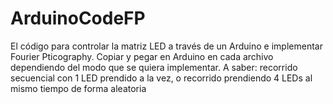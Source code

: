 # ArduinoCodeFP
El código para controlar la matriz LED a través de un Arduino e implementar Fourier Pticography. Copiar y pegar en Arduino en cada archivo dependiendo del modo que se quiera implementar. A saber: recorrido secuencial con 1 LED prendido a la vez, o recorrido prendiendo 4 LEDs al mismo tiempo de forma aleatoria
